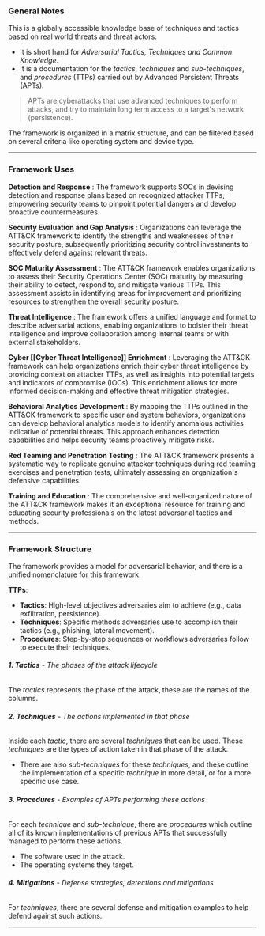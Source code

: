 ### General Notes

This is a globally accessible knowledge base of techniques and tactics based on real world threats and threat actors.

- It is short hand for _Adversarial Tactics, Techniques and Common Knowledge_.
- It is a documentation for the _tactics_, _techniques_ and _sub-techniques_, and _procedures_ (TTPs) carried out by Advanced Persistent Threats (APTs).

> APTs are cyberattacks that use advanced techniques to perform attacks, and try to maintain long term access to a target's network (persistence).

The framework is organized in a matrix structure, and can be filtered based on several criteria like operating system and device type.

---
### Framework Uses

**Detection and Response** : The framework supports SOCs in devising detection and response plans based on recognized attacker TTPs, empowering security teams to pinpoint potential dangers and develop proactive countermeasures.

**Security Evaluation and Gap Analysis** : Organizations can leverage the ATT&CK framework to identify the strengths and weaknesses of their security posture, subsequently prioritizing security control investments to effectively defend against relevant threats.

**SOC Maturity Assessment** : The ATT&CK framework enables organizations to assess their Security Operations Center (SOC) maturity by measuring their ability to detect, respond to, and mitigate various TTPs. This assessment assists in identifying areas for improvement and prioritizing resources to strengthen the overall security posture.

**Threat Intelligence** : The framework offers a unified language and format to describe adversarial actions, enabling organizations to bolster their threat intelligence and improve collaboration among internal teams or with external stakeholders.

**Cyber [[Cyber Threat Intelligence]] Enrichment** : Leveraging the ATT&CK framework can help organizations enrich their cyber threat intelligence by providing context on attacker TTPs, as well as insights into potential targets and indicators of compromise (IOCs). This enrichment allows for more informed decision-making and effective threat mitigation strategies.

**Behavioral Analytics Development** : By mapping the TTPs outlined in the ATT&CK framework to specific user and system behaviors, organizations can develop behavioral analytics models to identify anomalous activities indicative of potential threats. This approach enhances detection capabilities and helps security teams proactively mitigate risks.

**Red Teaming and Penetration Testing** : The ATT&CK framework presents a systematic way to replicate genuine attacker techniques during red teaming exercises and penetration tests, ultimately assessing an organization's defensive capabilities.

**Training and Education** : The comprehensive and well-organized nature of the ATT&CK framework makes it an exceptional resource for training and educating security professionals on the latest adversarial tactics and methods.

---
### Framework Structure

The framework provides a model for adversarial behavior, and there is a unified nomenclature for this framework.

**TTPs**:
- **Tactics**: High-level objectives adversaries aim to achieve (e.g., data exfiltration, persistence).
- **Techniques**: Specific methods adversaries use to accomplish their tactics (e.g., phishing, lateral movement).
- **Procedures**: Step-by-step sequences or workflows adversaries follow to execute their techniques.

###### **1. Tactics** - The phases of the attack lifecycle
The _tactics_ represents the phase of the attack, these are the names of the columns.

###### **2. Techniques** - The actions implemented in that phase
Inside each _tactic_, there are several _techniques_ that can be used. These _techniques_ are the types of action taken in that phase of the attack.
- There are also _sub-techniques_ for these _techniques_, and these outline the implementation of a specific _technique_ in more detail, or for a more specific use case.

###### **3. Procedures** - Examples of APTs performing these actions
For each _technique_ and _sub-technique_, there are _procedures_ which outline all of its known implementations of previous APTs that successfully managed to perform these actions.
- The software used in the attack.
- The operating systems they target.

###### **4. Mitigations** - Defense strategies, detections and mitigations
For _techniques_, there are several defense and mitigation examples to help defend against such actions.

---
